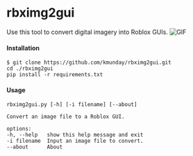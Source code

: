 # rbximg2gui
Use this tool to convert digital imagery into Roblox GUIs.
![GIF](https://i.ibb.co/Q90PhZS/imageproof.gif)

#### Installation
    $ git clone https://github.com/kmunday/rbximg2gui.git
    cd ./rbximg2gui
    pip install -r requirements.txt

#### Usage
    rbximg2gui.py [-h] [-i filename] [--about]

    Convert an image file to a Roblox GUI.

    options:
    -h, --help   show this help message and exit
    -i filename  Input an image file to convert.
    --about      About